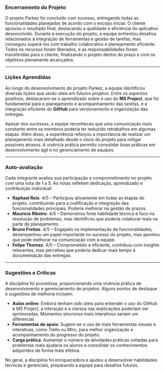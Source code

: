 ### Encerramento do Projeto  

O projeto Parkez foi concluído com sucesso, entregando todas as funcionalidades planejadas de acordo com o escopo inicial. O cliente aprovou o resultado final, destacando a qualidade e eficiência do aplicativo desenvolvido. Durante a execução do projeto, a equipe enfrentou desafios relacionados à integração de ferramentas e gestão de tarefas, mas conseguiu superá-los com trabalho colaborativo e planejamento eficiente. Todos os recursos foram liberados, e as responsabilidades foram transferidas para o cliente, finalizando o projeto dentro do prazo e com os objetivos plenamente alcançados.  

---

### Lições Aprendidas  

Ao longo do desenvolvimento do projeto Parkez, a equipe identificou diversas lições que serão úteis em futuros projetos. Entre os aspectos positivos, destacaram-se o aprendizado sobre o uso do **MS Project**, que foi fundamental para o planejamento e acompanhamento das tarefas, e a integração eficiente do **GitHub** para versionamento e organização das entregas.  

Apesar dos sucessos, a equipe reconheceu que uma comunicação mais constante entre os membros poderia ter reduzido retrabalhos em algumas etapas. Além disso, a experiência reforçou a importância de realizar um planejamento mais detalhado desde o início do projeto para mitigar possíveis atrasos. A vivência prática permitiu consolidar boas práticas em desenvolvimento ágil e no gerenciamento de equipes.  

---

### Auto-avaliação  

Cada integrante avaliou sua participação e comprometimento no projeto com uma nota de 1 a 5. As notas refletem dedicação, aprendizado e contribuição individual:  

- **Raphael Reis**: 4/5 – Participou ativamente em todas as etapas do projeto, contribuindo para a codificação e integração das funcionalidades principais. Poderia melhorar na gestão de prazos.  
- **Mauricio Ribeiro**: 4/5 – Demonstrou forte habilidade técnica e foco na resolução de problemas, mas identificou que poderia colaborar mais na parte de planejamento.  
- **Bruno Freitas**: 4/5 – Engajado na implementação de funcionalidades, desempenhou um papel importante no sucesso do projeto, mas apontou que pode melhorar na comunicação com a equipe.  
- **Felipe Thomaz**: 4/5 – Comprometido e eficiente, contribuiu com insights relevantes, mas percebeu que poderia dedicar mais tempo à documentação das entregas.  

---

### Sugestões e Críticas  

A disciplina foi proveitosa, proporcionando uma vivência prática de desenvolvimento e gerenciamento de projetos. Alguns pontos de destaque e sugestões de melhoria incluem:  

- **Aulas online**: Embora tenham sido úteis para entender o uso do GitHub e MS Project, a interação e a clareza nas explicações poderiam ser aprimoradas. Momentos síncronos mais interativos seriam um diferencial.  
- **Ferramentas de apoio**: Sugere-se o uso de mais ferramentas visuais e interativas, como Trello ou Miro, para melhor organização e acompanhamento do progresso do projeto.  
- **Carga prática**: Aumentar o número de atividades práticas voltadas para problemas reais ajudaria os alunos a consolidar os conhecimentos adquiridos de forma mais efetiva.  

No geral, a disciplina foi enriquecedora e ajudou a desenvolver habilidades técnicas e gerenciais, preparando a equipe para desafios futuros.
